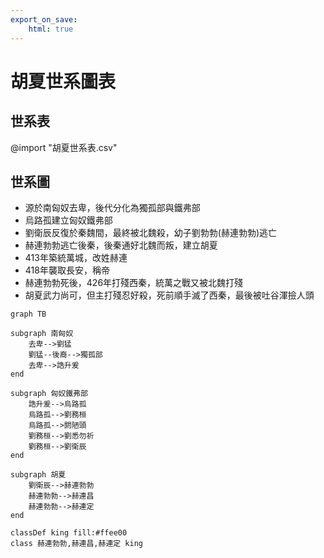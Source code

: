 ```yaml
---
export_on_save:
    html: true
---
```


# 胡夏世系圖表

## 世系表

@import "胡夏世系表.csv"

## 世系圖

- 源於南匈奴去卑，後代分化為獨孤部與鐵弗部
- 烏路孤建立匈奴鐵弗部
- 劉衛辰反復於秦魏間，最終被北魏殺，幼子劉勃勃(赫連勃勃)逃亡
- 赫連勃勃逃亡後秦，後秦通好北魏而叛，建立胡夏
- 413年築統萬城，改姓赫連
- 418年襲取長安，稱帝
- 赫連勃勃死後，426年打殘西秦，統萬之戰又被北魏打殘
- 胡夏武力尚可，但主打殘忍好殺，死前順手滅了西秦，最後被吐谷渾撿人頭

```mermaid
graph TB

subgraph 南匈奴
    去卑-->劉猛
    劉猛--後裔-->獨孤部
    去卑-->誥升爰
end

subgraph 匈奴鐵弗部    
    誥升爰-->烏路孤
    烏路孤-->劉務桓
    烏路孤-->閼陋頭
    劉務桓-->劉悉勿祈
    劉務桓-->劉衛辰
end

subgraph 胡夏
    劉衛辰-->赫連勃勃
    赫連勃勃-->赫連昌
    赫連勃勃-->赫連定
end

classDef king fill:#ffee00
class 赫連勃勃,赫連昌,赫連定 king
```